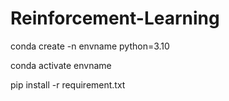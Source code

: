 # Reinforcement-Learning

conda create -n envname python=3.10

conda activate envname

pip install -r requirement.txt